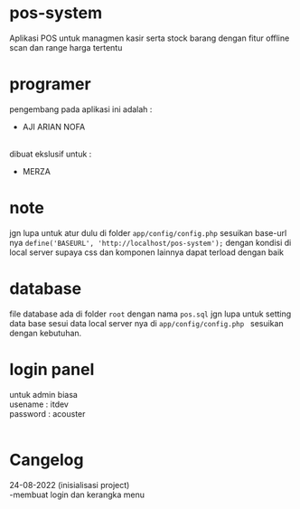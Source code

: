 # pos-system
Aplikasi POS untuk managmen kasir serta stock barang dengan fitur offline scan dan range harga tertentu

# programer
pengembang pada aplikasi ini adalah : <br>
- AJI ARIAN NOFA <br><br>

dibuat ekslusif untuk : <br>
- MERZA


# note
jgn lupa untuk atur dulu di folder ``app/config/config.php`` sesuikan base-url nya `` define('BASEURL', 'http://localhost/pos-system'); `` dengan kondisi di local server supaya css dan komponen lainnya dapat terload dengan baik


# database
file database ada di folder `` root `` dengan nama `` pos.sql `` jgn lupa untuk setting data base sesui data local server nya di ``app/config/config.php `` sesuikan dengan kebutuhan.

# login panel
untuk admin biasa <br/>
usename : itdev <br/>
password : acouster <br/><br/>

# Cangelog
24-08-2022 (inisialisasi project)<br/>
-membuat login dan kerangka menu<br/><br/>